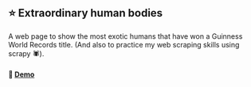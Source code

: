 ## ⭐️ Extraordinary human bodies 
A web page to show the most exotic humans that have won a Guinness World Records title. (And also to practice my web scraping skills using scrapy 🕷️).
 #### 🚀 [Demo](https://mariajosemv.github.io/extraordinary-humans/) 
